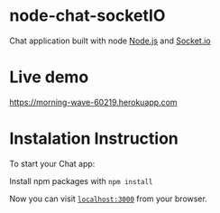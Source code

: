 # node-chat-socketIO
Chat application built with node <a href="https://github.com/nodejs/node">Node.js</a> and <a href="https://github.com/socketio/socket.io">Socket.io</a>

# Live demo
<a href="https://morning-wave-60219.herokuapp.com">https://morning-wave-60219.herokuapp.com</a>


# Instalation Instruction
<p>To start your Chat app:</p>
  Install npm packages with <code>npm install</code>
<p>Now you can visit <a href="http://localhost:3000"><code>localhost:3000</code></a> from your browser.</p>

